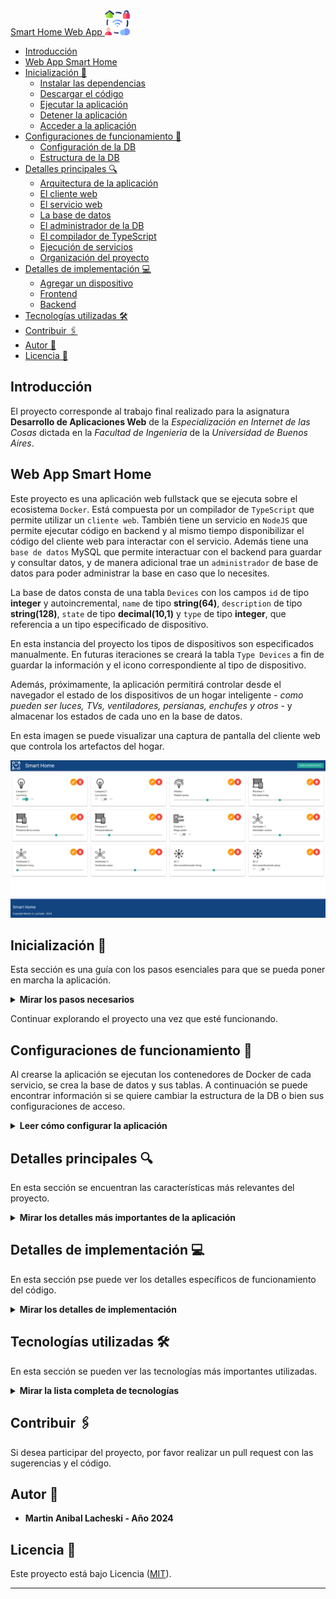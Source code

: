 <a href="">
    <span>Smart Home Web App</span>
    <img src="doc/smart_home_color.png" alt="logo" title="Smart Home" width="40" height="40" />
</a>


- [Introducción](#introducción)
- [Web App Smart Home](#web-app-smart-home)
- [Inicialización 🚀](#inicialización-)
  - [Instalar las dependencias](#instalar-las-dependencias)
  - [Descargar el código](#descargar-el-código)
  - [Ejecutar la aplicación](#ejecutar-la-aplicación)
  - [Detener la aplicación](#detener-la-aplicación)
  - [Acceder a la aplicación](#acceder-a-la-aplicación)
- [Configuraciones de funcionamiento 🔩](#configuraciones-de-funcionamiento-)
  - [Configuración de la DB](#configuración-de-la-db)
  - [Estructura de la DB](#estructura-de-la-db)
- [Detalles principales 🔍](#detalles-principales-)
  - [Arquitectura de la aplicación](#arquitectura-de-la-aplicación)
  - [El cliente web](#el-cliente-web)
  - [El servicio web](#el-servicio-web)
  - [La base de datos](#la-base-de-datos)
  - [El administrador de la DB](#el-administrador-de-la-db)
  - [El compilador de TypeScript](#el-compilador-de-typescript)
  - [Ejecución de servicios](#ejecución-de-servicios)
  - [Organización del proyecto](#organización-del-proyecto)
- [Detalles de implementación 💻](#detalles-de-implementación-)
  - [Agregar un dispositivo](#agregar-un-dispositivo)
  - [Frontend](#frontend)
  - [Backend](#backend)
- [Tecnologías utilizadas 🛠️](#tecnologías-utilizadas-️)
- [Contribuir 🖇️](#contribuir-️)
- [Autor 👥](#autor-)
- [Licencia 📄](#licencia-)

## Introducción

El proyecto corresponde al trabajo final realizado para la asignatura **Desarrollo de Aplicaciones Web** de la *Especialización en Internet de las Cosas* dictada en la *Facultad de Ingenieria* de la *Universidad de Buenos Aires*.

## Web App Smart Home

Este proyecto es una aplicación web fullstack que se ejecuta sobre el ecosistema `Docker`. Está compuesta por un compilador de `TypeScript` que permite utilizar un `cliente web`. También tiene un servicio en `NodeJS` que permite ejecutar código en backend y al mismo tiempo disponibilizar el código del cliente web para interactar con el servicio. Además tiene una `base de datos` MySQL que permite interactuar con el backend para guardar y consultar datos, y de manera adicional trae un `administrador` de base de datos para poder administrar la base en caso que lo necesites.

La base de datos consta de una tabla `Devices` con los campos `id` de tipo **integer** y autoincremental, `name` de tipo **string(64)**, `description` de tipo **string(128)**, `state` de tipo **decimal(10,1)** y `type` de tipo **integer**, que referencia a un tipo especificado de dispositivo.

En esta instancia del proyecto los tipos de dispositivos son especificados manualmente. En futuras iteraciones se creará la tabla `Type Devices` a fin de guardar la información y el icono correspondiente al tipo de dispositivo.

Además, próximamente, la aplicación permitirá controlar desde el navegador el estado de los dispositivos de un hogar inteligente - *como pueden ser luces, TVs, ventiladores, persianas, enchufes y otros* - y almacenar los estados de cada uno en la base de datos. 

En esta imagen se puede visualizar una captura de pantalla del cliente web que controla los artefactos del hogar.

![architecture](doc/captura-webapp.png)

## Inicialización 🚀

Esta sección es una guía con los pasos esenciales para que se pueda poner en marcha la aplicación.

<details><summary><b>Mirar los pasos necesarios</b></summary><br>

### Instalar las dependencias

Para correr este proyecto es necesario que se instale `Docker` y `Docker Compose`. 

En [este artículo](https://www.gotoiot.com/pages/articles/docker_installation_linux/) publicado se encuentran los detalles para instalar Docker y Docker Compose en una máquina Linux.

En caso que se quiera instalar las herramientas en otra plataforma o tengas algún incoveniente, se puede leer la documentación oficial de [Docker](https://docs.docker.com/get-docker/) y también la de [Docker Compose](https://docs.docker.com/compose/install/).

Continuar con la descarga del código cuando las dependencias estén instaladas y funcionando.

### Descargar el código

Para descargar el código, lo más conveniente es realizar un `fork` de este proyecto en tu cuenta personal haciendo click en [este link](https://github.com/martinlacheski/app-fullstack-base-2024-i10/fork). Una vez que ya tengas el fork a tu cuenta, descargalo con este comando (acordate de poner tu usuario en el link):

```
git clone https://github.com/USUARIO/app-fullstack-base-2024-i10.git
```

> En caso que no se posea una cuenta en Github se puede clonar directamente este repositorio.

### Ejecutar la aplicación

Para ejecutar la aplicación se tiene que correr el comando desde la raíz del proyecto: 

```sh
docker-compose up
```
Este comando va a descargar las imágenes de Docker de node, de typescript, de la base datos y del admin de la DB, y luego ponerlas en funcionamiento. 

### Detener la aplicación

Para detener la aplicación es necesario ejecutar el siguiente comando:

```sh
docker-compose down
```
También es posible realizar `Ctrl-C` desde el shell o terminal donde se encuentra corriendo el sistema.

### Acceder a la aplicación

Para acceder al cliente web ingresar a a la URL [http://localhost:8000/](http://localhost:8000/) y para acceder al admin de la DB acceder a [localhost:8001/](http://localhost:8001/). 

Si se pudo acceder al cliente web y al administrador significa que la aplicación se ejecuta correctamente. 

> Si aparece un error la primera vez que se corre la aplicación, detener el proceso y volver a iniciarla. Esto es debido a que el backend espera que la base de datos esté creada al iniciar, y en la primera ejecución puede no alcanzar a crearse. A partir de la segunda vez el problema queda solucionado.

</details>

Continuar explorando el proyecto una vez que esté funcionando.

## Configuraciones de funcionamiento 🔩

Al crearse la aplicación se ejecutan los contenedores de Docker de cada servicio, se crea la base de datos y sus tablas. A continuación se puede encontrar información si se quiere cambiar la estructura de la DB o bien sus configuraciones de acceso.

<details><summary><b>Leer cómo configurar la aplicación</b></summary><br>

### Configuración de la DB

Para acceder a **PHPMyAdmin** se tiene que ingresar en la URL [localhost:8001/](http://localhost:8001/). En el login del administrador, el usuario para acceder a la db es `root` y contraseña es la variable `MYSQL_ROOT_PASSWORD` que se encuentra en el archivo `docker-compose.yml`.

Para el caso del servicio de NodeJS que se comunica con la DB fijarse que en el archivo `src/backend/mysql-connector.js` están los datos de acceso para ingresar a la base.

Si quisiera cambiar la contraseña, puertos, hostname u otras configuraciones de la base de datos se debería modificar primero el servicio de la base de datos en el archivo `docker-compose.yml` y luego actualizar las configuraciones para acceder desde PHPMyAdmin y el servicio de NodeJS.

### Estructura de la DB

Al iniciar el servicio de la base de datos, si esta no está creada, toma los datos del archivo que se encuentra en `db/dumps/smart_home.sql` para crear la base de datos automáticamente.

En ese archivo está la configuración de la tabla `Devices` y otras configuraciones más. Si se quisiera cambiar algunas configuraciones se debería modificar este archivo y crear nuevamente la base de datos para que se tomen en cuenta los cambios.

Tener en cuenta que la base de datos se crea con permisos de **superusuario** por lo que no se podrá borrar el directorio con el usuario de sistema, para eso se debe hacer con permisos de administrador. En ese caso se puede ejecutar el comando `sudo rm -r db/data` para borrar el directorio completo.

</details>


## Detalles principales 🔍

En esta sección se encuentran las características más relevantes del proyecto.

<details><summary><b>Mirar los detalles más importantes de la aplicación</b></summary><br>
<br>

### Arquitectura de la aplicación

Como se pudo ver, la aplicación se ejecuta sobre el ecosistema Docker, y en esta imagen se puede ver el diagrama de arquitectura.

![architecture](doc/architecture.png)

### El cliente web

El cliente web es una Single Page Application que se comunica con el servicio en NodeJS mediante JSON a través de requests HTTP. Se puede consultar el estado de dispositivos en la base de datos (por medio del servicio en NodeJS) y también cambiar el estado de los mismos. Los estilos del código están basados en **Material Design**.

### El servicio web

El servicio en **NodeJS** posee distintos endpoints para comunicarse con el cliente web mediante requests HTTP enviando **JSON** en cada transacción. Procesando estos requests es capaz de comunicarse con la base de datos para consultar y controlar el estado de los dispositivos, y devolverle una respuesta al cliente web también en formato JSON. Así mismo el servicio es capaz de servir el código del cliente web.

### La base de datos

La base de datos se comunica con el servicio de NodeJS y permite almacenar el estado de los dispositivos en la tabla **Devices**. Ejecuta un motor **MySQL versión 5.7** y permite que la comunicación con sus clientes pueda realizarse usando usuario y contraseña en texto plano. En versiones posteriores es necesario brindar claves de acceso, por este motivo la versión 5.7 es bastante utilizada para fases de desarrollo.

### El administrador de la DB

Para esta aplicación se usa **PHPMyAdmin**, que es un administrador de base de datos web muy utilizado y que se puede utilizar en caso que se quiera realizar operaciones con la base, como crear tablas, modificar columnas, hacer consultas y otras cosas más.

### El compilador de TypeScript

**TypeScript** es un lenguaje de programación libre y de código abierto desarrollado y mantenido por Microsoft. Es un superconjunto de JavaScript, que esencialmente añade tipos estáticos y objetos basados en clases. Para esta aplicación se usa un compilador de TypeScript basado en una imagen de [Harmish](https://hub.docker.com/r/harmish) en Dockerhub, y está configurado para monitorear en tiempo real los cambios que se realizan sobre el directorio **src/frontend/ts** y automáticamente generar código compilado a JavaScript en el directorio  **src/frontend/js**. Los mensajes del compilador aparecen automáticamente en la terminal al ejecutar el comando **docker-compose up**.

### Ejecución de servicios

Los servicios de la aplicación se ejecutan sobre **contenedores de Docker**, así se pueden desplegar de igual manera en diferentes plataformas. Los detalles sobre cómo funcionan los servicios los podés ver directamente en el archivo **docker-compose.yml**.

### Organización del proyecto

En la siguiente ilustración se puede ver cómo está organizado el proyecto para que tener en claro qué cosas hay en cada lugar.

```sh
├── db                          # directorio de la DB
│   ├── data                    # estructura y datos de la DB
│   └── dumps                   # directorio de estructuras de la DB
│       └── smart_home.sql      # estructura con la base de datos "smart_home"
├── doc                         # documentacion general del proyecto
└── src                         # directorio codigo fuente
│   ├── backend                 # directorio para el backend de la aplicacion
│   │   ├── index.js            # codigo principal del backend
│   │   ├── mysql-connector.js  # codigo de conexion a la base de datos
│   │   ├── package.json        # configuracion de proyecto NodeJS
│   │   └── package-lock.json   # configuracion de proyecto NodeJS
│   └── frontend                # directorio para el frontend de la aplicacion
│       ├── js                  # codigo javascript que se compila automáticamente
│       ├── static              # donde alojan archivos de estilos, imagenes, fuentes, etc.
│       ├── ts                  # donde se encuentra el codigo TypeScript a desarrollar
│       └── index.html          # archivo principal del cliente HTML
├── docker-compose.yml          # archivo donde se aloja la configuracion completa
├── README.md                   # este archivo
├── CHANGELOG.md                # archivo para guardar los cambios del proyecto
├── LICENSE.md                  # licencia del proyecto
```

> Los cambios y avances del proyecto se ven reflejados en el archivo `CHANGELOG.md`.

</details>

## Detalles de implementación 💻

En esta sección pse puede ver los detalles específicos de funcionamiento del código.

<details><summary><b>Mirar los detalles de implementación</b></summary><br>

### Agregar un dispositivo

Para crear un nuevo dispositivo se debe hacer clic en el botón `Nuevo dispositivo`. Esto abrirá un modal, en el cual debe seleccionarse el `Tipo de dispositivo`, ingresar el `Nombre` y la `Descripción` del dispositivo. Una vez realizado esto, se debe hacer clic en el botón `Guardar`. Seguido a esto, el modal se cerrará y el nuevo dispositivo podrá verse reflejado en el listado.

### Frontend

El frontend se desarrolló con una lista desordenada `ul`, en el cual, se incorpora por cada fila hasta 4 dispositivos como máximo. La aplicación es responsiva y adaptable a diversos dispositivos.
Cada dispositivo incorpora botones para poder realizar las operaciones de actualización (que permite cambiar el tipo de dispositivo, el nombre y la descripción) y de eliminación del dispositivo. Además, incorpora un elemento de tipo `checkbox` o `range` según el tipo de dispositivo, a fin de enviar la acción para cambiar dicho estado.
Por otro lado, se utiliza **Material Design** para la interacción y envío de alertas. Se implementa para el `modal` que permite realizar la creación y actualización de dispositivos, así como tambien se implementa para `toast`, que permite enviar las alertas de manera discreta y agradable a la vista.

### Backend

El backend tiene los elementos necesarios para interactuar con el frontend y la base de datos.

La siguiente tabla tiene el resumen de los endpoints implementados en esta versión.

| Método | Punto Final  | Uso                                 | Recibe                  | Retorna            |
| ------ | ------------ | ----------------------------------- | ----------------------- | ------------------ |
| GET    | /device      | Obtiene los dispositivos existentes |                         | Dispositivos       |
| GET    | /device/{id} | Obtiene un dispositivo determinado  | ID Dispositivo          | Dispositivo        |
| POST   | /device      | Agrega un dispositivo               | Datos Dispositivo       | Respuesta consulta |
| PUT    | /device      | Actualiza datos de un dispositivo   | Datos Dispositivo       | Respuesta consulta |
| PUT    | /device      | Actualiza estado de un dispositivo  | ID Dispositivo y Estado | Respuesta consulta |
| DELETE | /device/{id} | Elimina un dispositivo determinado  | ID Dispositivo          | Respuesta consulta |


<details><summary><b>Ver los endpoints disponibles</b></summary><br>

1) Devolver todos los dispositivos.

```json
{
    "method": "GET",
    "request_headers": "application/json",
    "request_body": "",
    "response_code": 200,
    "request_body": {
        "devices": [      
                        {
                            "id": 1,
                            "name": "Lampara 1",
                            "description": "Luz living",
                            "state": 1,
                            "type": 1
                        },
                        {
                            "id": 2,
                            "name": "Lampara 2",
                            "description": "Luz cocina",
                            "state": 0,
                            "type": 1
                        },
                        {
                            "id": 3,
                            "name": "Velador",
                            "description": "Velador pieza",
                            "state": 0.5,
                            "type": 2
                        },
                        {
                            "id": 4,
                            "name": "Persiana 1",
                            "description": "Persiana living",
                            "state": 0.4,
                            "type": 3
                        },
                        {
                            "id": 5,
                            "name": "Persiana 2",
                            "description": "Persiana de la cocina",
                            "state": 0.6,
                            "type": 3
                        },
                        {
                            "id": 6,
                            "name": "Persiana 3",
                            "description": "Persiana balcon",
                            "state": 0.2,
                            "type": 3
                        },
                        {
                            "id": 7,
                            "name": "Enchufe 1",
                            "description": "Riego jardín",
                            "state": 0,
                            "type": 4
                        },
                        {
                            "id": 8,
                            "name": "Ventilador 1",
                            "description": "Ventilador cocina",
                            "state": 0.4,
                            "type": 5
                        },
                        {
                            "id": 9,
                            "name": "Ventilador 2",
                            "description": "Ventilador living",
                            "state": 0,
                            "type": 5
                        },
                        {
                            "id": 10,
                            "name": "Ventilador 3",
                            "description": "Ventilador pieza",
                            "state": 0.6,
                            "type": 5
                        },
                        {
                            "id": 11,
                            "name": "AC 1",
                            "description": "Aire acondicionado living",
                            "state": 24,
                            "type": 6
                        },
                        {
                            "id": 12,
                            "name": "AC 2",
                            "description": "Aire acondicionado pieza",
                            "state": 0,
                            "type": 6
                        }
                    ]
    },
}
``` 

2) Devolver un determinado dispositivo.

Ejemplo:

```json
{
    "method": "GET",
    "request_headers": "application/json",
    "request_params": id = 1,
    "request_body": "",
    "response_code": 200,
    "request_body": {
        "devices": [
                        {
                            "id": 1,
                            "name": "Lampara 1",
                            "description": "Luz living",
                            "state": 1,
                            "type": 1
                        }
                    ]
    },
}
``` 

3) Crear un dispositivo.

```json
{
    "method": "POST",
    "request_headers": "application/json",
    "request_body": "{
                        "name": "nombre dispositivo",
                        "description": "descripcion dispositivo",
                        "state": "Estado dispositivo (Decimal)",
                        "type": "ID Tipo Dispositivo (Integer)"
                    }",
    "response_code": 204,
    "request_body": {
        "ok": [object Object]
    },
}
``` 

4) Actualizar un dispositivo.

```json
{
    "method": "PUT",
    "request_headers": "application/json",
    "request_body": "{
                        "id": "ID Dispositivo (Integer)",
                        "name": "nombre dispositivo",
                        "description": "descripcion dispositivo",
                        "type": "ID Tipo Dispositivo (Integer)"
                    }",
    "response_code": 204,
    "request_body": {
        "ok": [object Object]
    },
}
``` 

5) Actualizar estado de dispositivo.

```json
{
    "method": "PUT",
    "request_headers": "application/json",
    "request_body": "{
                        "id": "ID Dispositivo (Integer)",
                        "state": "Estado dispositivo",
                    }",
    "response_code": 204,
    "request_body": {
        "ok": [object Object]
    },
}
``` 

6) Eliminar dispositivo.

```json
{
    "method": "DELETE",
    "request_headers": "application/json",
    "request_body": "{
                        "id": "ID Dispositivo (Integer)",
                    }",
    "response_code": 204,
    "request_body": {
        "ok": [object Object]
    },
}

``` 
</details>
</details>

## Tecnologías utilizadas 🛠️

En esta sección se pueden ver las tecnologías más importantes utilizadas.

<details><summary><b>Mirar la lista completa de tecnologías</b></summary><br>

* [Docker](https://www.docker.com/) - Ecosistema que permite la ejecución de contenedores de software.
* [Docker Compose](https://docs.docker.com/compose/) - Herramienta que permite administrar múltiples contenedores de Docker.
* [Node JS](https://nodejs.org/es/) - Motor de ejecución de código JavaScript en backend.
* [MySQL](https://www.mysql.com/) - Base de datos para consultar y almacenar datos.
* [PHPMyAdmin](https://www.phpmyadmin.net/) - Administrador web de base de datos.
* [Material Design](https://material.io/design) - Bibliotecas de estilo responsive para aplicaciones web.
* [TypeScript](https://www.typescriptlang.org/) - Superset de JavaScript tipado y con clases.

</details>

## Contribuir 🖇️

Si desea participar del proyecto, por favor realizar un pull request con las sugerencias y el código.

## Autor 👥

*  **Martin Anibal Lacheski - Año 2024**


## Licencia 📄

Este proyecto está bajo Licencia ([MIT](https://choosealicense.com/licenses/mit/)).

---

